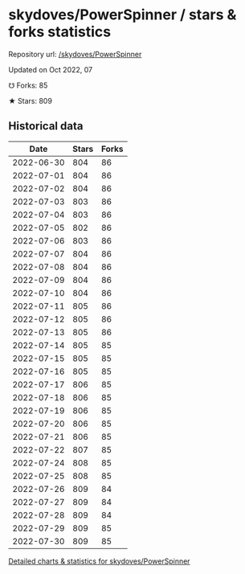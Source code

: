 # skydoves/PowerSpinner / stars & forks statistics

Repository url: [/skydoves/PowerSpinner](https://github.com/skydoves/PowerSpinner)

Updated on Oct 2022, 07

☋ Forks: 85

★ Stars: 809

## Historical data
| Date | Stars | Forks |
|------|-------|-------|
| 2022-06-30 | 804 | 86 | 
| 2022-07-01 | 804 | 86 | 
| 2022-07-02 | 804 | 86 | 
| 2022-07-03 | 803 | 86 | 
| 2022-07-04 | 803 | 86 | 
| 2022-07-05 | 802 | 86 | 
| 2022-07-06 | 803 | 86 | 
| 2022-07-07 | 804 | 86 | 
| 2022-07-08 | 804 | 86 | 
| 2022-07-09 | 804 | 86 | 
| 2022-07-10 | 804 | 86 | 
| 2022-07-11 | 805 | 86 | 
| 2022-07-12 | 805 | 86 | 
| 2022-07-13 | 805 | 86 | 
| 2022-07-14 | 805 | 85 | 
| 2022-07-15 | 805 | 85 | 
| 2022-07-16 | 805 | 85 | 
| 2022-07-17 | 806 | 85 | 
| 2022-07-18 | 806 | 85 | 
| 2022-07-19 | 806 | 85 | 
| 2022-07-20 | 806 | 85 | 
| 2022-07-21 | 806 | 85 | 
| 2022-07-22 | 807 | 85 | 
| 2022-07-24 | 808 | 85 | 
| 2022-07-25 | 808 | 85 | 
| 2022-07-26 | 809 | 84 | 
| 2022-07-27 | 809 | 84 | 
| 2022-07-28 | 809 | 84 | 
| 2022-07-29 | 809 | 85 | 
| 2022-07-30 | 809 | 85 | 


[Detailed charts & statistics for skydoves/PowerSpinner](https://reviewgithub.com/rep/skydoves/PowerSpinner)
